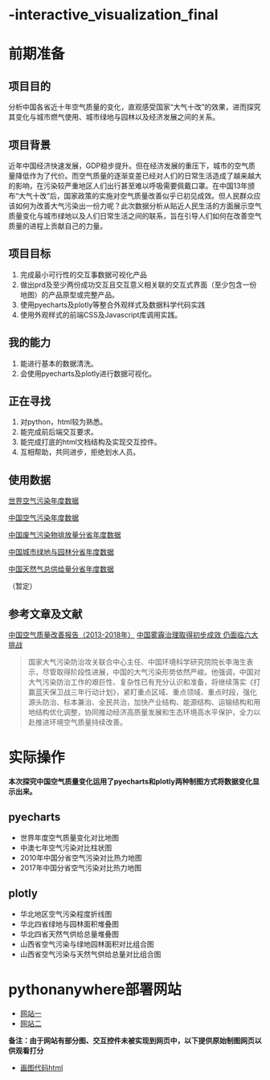 # -interactive_visualization_final

# 前期准备
## 项目目的
分析中国各省近十年空气质量的变化，直观感受国家“大气十改”的效果，进而探究其变化与城市燃气使用、城市绿地与园林以及经济发展之间的关系。

## 项目背景
近年中国经济快速发展，GDP稳步提升。但在经济发展的重压下，城市的空气质量降低作为了代价。而空气质量的逐渐变差已经对人们的日常生活造成了越来越大的影响，在污染较严重地区人们出行甚至难以呼吸需要佩戴口罩。在中国13年颁布“大气十改”后，国家政策的实施对空气质量改善似乎已初见成效。但人民群众应该如何为改善大气污染出一份力呢？此次数据分析从贴近人民生活的方面展示空气质量变化与城市绿地以及人们日常生活之间的联系，旨在引导人们如何在改善空气质量的进程上贡献自己的力量。

## 项目目标
1. 完成最小可行性的交互事数据可视化产品
2. 做出prd及至少两份成功交互且交互意义相关联的交互式界面（至少包含一份地图）的产品原型或完整产品。
3. 使用pyecharts及plotly等整合外观样式及数据科学代码实践
4. 使用外观样式的前端CSS及Javascript库调用实践。

## 我的能力
1. 能进行基本的数据清洗。 
2. 会使用pyecharts及plotly进行数据可视化。

## 正在寻找
1. 对python，html较为熟悉。
2. 能完成前后端交互要求。
3. 能完成打底的html文档结构及实现交互控件。
4. 互相帮助，共同进步，拒绝划水人员。

## 使用数据
[世界空气污染年度数据](https://data.worldbank.org.cn/indicator/EN.ATM.PM25.MC.M3?end=2017&start=1996&view=chart)

[中国空气污染年度数据](https://data.worldbank.org.cn/indicator/EN.ATM.PM25.MC.M3?end=2017&locations=CN&start=2009&view=chart)

[中国废气污染物排放量分省年度数据](http://data.stats.gov.cn/easyquery.htm?cn=C01&zb=A0C0I&sj=2018)

[中国城市绿地与园林分省年度数据](http://data.stats.gov.cn/easyquery.htm?cn=C01&zb=A0C0I&sj=2018)

[中国天然气总供给量分省年度数据](http://data.stats.gov.cn/easyquery.htm?cn=C01&zb=A0C0I&sj=2018)


（暂定）

## 参考文章及文献
[中国空气质量改善报告（2013-2018年）](https://baike.baidu.com/item/%E4%B8%AD%E5%9B%BD%E7%A9%BA%E6%B0%94%E8%B4%A8%E9%87%8F%E6%94%B9%E5%96%84%E6%8A%A5%E5%91%8A%EF%BC%882013-2018%E5%B9%B4%EF%BC%89/23550121?fr=aladdin)
[中国雾霾治理取得初步成效 仍面临六大挑战 ](http://www.sohu.com/a/195750457_800688)

>国家大气污染防治攻关联合中心主任、中国环境科学研究院院长李海生表示，尽管取得阶段性进展，中国的大气污染形势依然严峻。他强调，中国对大气污染防治工作的艰巨性、复杂性已有充分认识和准备，将继续落实《打赢蓝天保卫战三年行动计划》，紧盯重点区域、重点领域、重点时段，强化源头防治、标本兼治、全民共治，加快产业结构、能源结构、运输结构和用地结构优化调整，协同推动经济高质量发展和生态环境高水平保护，全力以赴推进环境空气质量持续改善。

# 实际操作
**本次探究中国空气质量变化运用了pyecharts和plotly两种制图方式将数据变化显示出来。**
## pyecharts
* 世界年度空气质量变化对比地图
* 中澳七年空气污染对比柱状图
* 2010年中国分省空气污染对比热力地图
* 2017年中国分省空气污染对比热力地图

## plotly
* 华北地区空气污染程度折线图
* 华北四省绿地与园林面积堆叠图
* 华北四省天然气供给总量堆叠图
* 山西省空气污染与绿地园林面积对比组合图
* 山西省空气污染与天然气供给总量对比组合图

# pythonanywhere部署网站
* [网站一](http://chenqiang123.pythonanywhere.com/)
* [网站二](ljc2020.pythonanywhere.com)

**备注：由于网站有部分图、交互控件未被实现到网页中，以下提供原始制图网页以供观看打分**
* [画图代码html](http://nfunm110.gitee.io/interactive_visualization_final)
